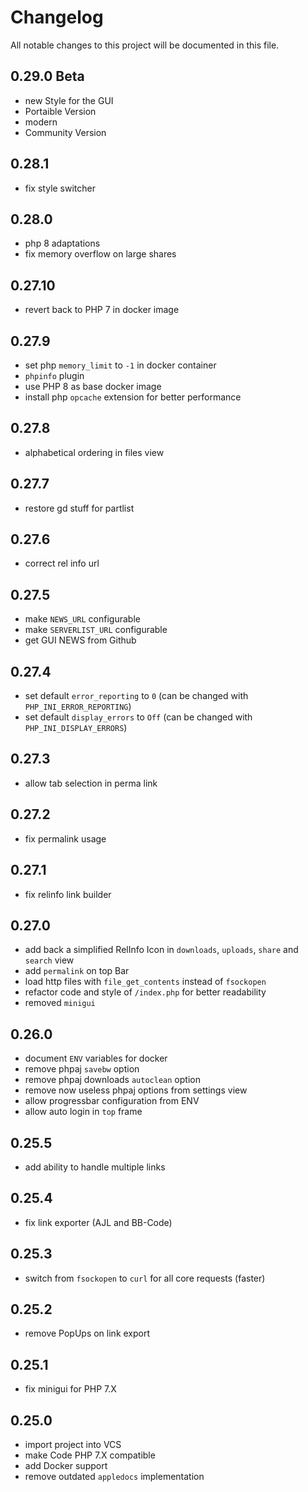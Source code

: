 # Changelog

All notable changes to this project will be documented in this file.

## 0.29.0 Beta

- new Style for the GUI
- Portaible Version
- modern
- Community Version 

## 0.28.1

- fix style switcher

## 0.28.0

- php 8 adaptations
- fix memory overflow on large shares

## 0.27.10

- revert back to PHP 7 in docker image

## 0.27.9

- set php `memory_limit` to `-1` in docker container
- `phpinfo` plugin
- use PHP 8 as base docker image
- install php `opcache` extension for better performance

## 0.27.8

- alphabetical ordering in files view

## 0.27.7

- restore gd stuff for partlist

## 0.27.6

- correct rel info url

## 0.27.5

- make `NEWS_URL` configurable
- make `SERVERLIST_URL` configurable
- get GUI NEWS from Github

## 0.27.4

- set default `error_reporting` to `0` (can be changed with `PHP_INI_ERROR_REPORTING`)
- set default `display_errors` to `Off` (can be changed with `PHP_INI_DISPLAY_ERRORS`)

## 0.27.3

- allow tab selection in perma link

## 0.27.2

- fix permalink usage

## 0.27.1

- fix relinfo link builder

## 0.27.0

- add back a simplified RelInfo Icon in `downloads`, `uploads`, `share` and `search` view
- add `permalink` on top Bar
- load http files with `file_get_contents` instead of `fsockopen`
- refactor code and style of `/index.php` for better readability
- removed `minigui`

## 0.26.0

- document `ENV` variables for docker
- remove phpaj `savebw` option
- remove phpaj downloads `autoclean` option
- remove now useless phpaj options from settings view
- allow progressbar configuration from ENV
- allow auto login in `top` frame

## 0.25.5

- add ability to handle multiple links

## 0.25.4

- fix link exporter (AJL and BB-Code)

## 0.25.3

- switch from `fsockopen` to `curl` for all core requests (faster)

## 0.25.2

- remove PopUps on link export

## 0.25.1

- fix minigui for PHP 7.X

## 0.25.0

- import project into VCS
- make Code PHP 7.X compatible
- add Docker support
- remove outdated `appledocs` implementation
